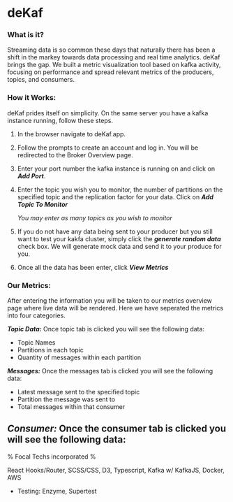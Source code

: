 # deKaf

### What is it?

Streaming data is so common these days that naturally there has been a shift in the markey towards data processing and real time analytics. deKaf brings the gap. We built a metric visualization tool based on kafka activity, focusing on performance and spread relevant metrics of the producers, topics, and consumers.

### How it Works:
deKaf prides itself on simplicity. On the same server you have a kafka instance running, follow these steps.
1. In the browser navigate to deKaf.app.
2. Follow the prompts to create an account and log in. You will be redirected to the Broker Overview page.
3. Enter your port number the kafka instance is running on and click on **_Add Port_**.
4. Enter the topic you wish you to monitor, the number of partitions on the specified topic and the replication factor for your data. Click on **_Add Topic To Monitor_**

    *You may enter as many topics as you wish to monitor*
5. If you do not have any data being sent to your producer but you still want to test your kakfa cluster, simply click the **_generate random data_** check box. We will generate mock data and send it to your produce for you.
6. Once all the data has been enter, click **_View Metrics_**

### Our Metrics:
After entering the information you will be taken to our metrics overview page where live data will be rendered. Here we have seperated the metrics into four categories.

***Topic Data:***
Once topic tab is clicked you will see the following data:
- Topic Names
- Partitions in each topic
- Quantity of messages within each partition

***Messages:***
Once the messages tab is clicked you will see the following data:
- Latest message sent to the specified topic
- Partition the message was sent to
- Total messages within that consumer

***Consumer:***
Once the consumer tab is clicked you will see the following data:
- 

% Focal Techs incorporated %

React Hooks/Router, SCSS/CSS, D3, Typescript, Kafka w/ KafkaJS, Docker, AWS 
- Testing: Enzyme, Supertest



